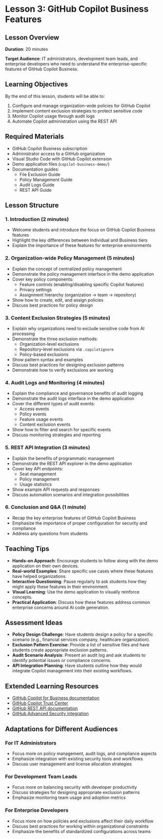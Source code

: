 # Lesson 3: GitHub Copilot Business Features

## Lesson Overview

**Duration**: 20 minutes

**Target Audience**: IT administrators, development team leads, and enterprise developers who need to understand the enterprise-specific features of GitHub Copilot Business.

## Learning Objectives

By the end of this lesson, students will be able to:

1. Configure and manage organization-wide policies for GitHub Copilot
2. Implement content exclusion strategies to protect sensitive code
3. Monitor Copilot usage through audit logs
4. Automate Copilot administration using the REST API

## Required Materials

- GitHub Copilot Business subscription
- Administrator access to a GitHub organization
- Visual Studio Code with GitHub Copilot extension
- Demo application files (`copilot-business-demo/`)
- Documentation guides:
  - File Exclusion Guide
  - Policy Management Guide
  - Audit Logs Guide
  - REST API Guide

## Lesson Structure

### 1. Introduction (2 minutes)

- Welcome students and introduce the focus on GitHub Copilot Business features
- Highlight the key differences between Individual and Business tiers
- Explain the importance of these features for enterprise environments

### 2. Organization-wide Policy Management (5 minutes)

- Explain the concept of centralized policy management
- Demonstrate the policy management interface in the demo application
- Cover key policy components:
  - Feature controls (enabling/disabling specific Copilot features)
  - Privacy settings
  - Assignment hierarchy (organization → team → repository)
- Show how to create, edit, and assign policies
- Discuss best practices for policy design

### 3. Content Exclusion Strategies (5 minutes)

- Explain why organizations need to exclude sensitive code from AI processing
- Demonstrate the three exclusion methods:
  - Organization-level exclusions
  - Repository-level exclusions via `.copilotignore`
  - Policy-based exclusions
- Show pattern syntax and examples
- Discuss best practices for designing exclusion patterns
- Demonstrate how to verify exclusions are working

### 4. Audit Logs and Monitoring (4 minutes)

- Explain the compliance and governance benefits of audit logging
- Demonstrate the audit logs interface in the demo application
- Cover the different types of audit events:
  - Access events
  - Policy events
  - Feature usage events
  - Content exclusion events
- Show how to filter and search for specific events
- Discuss monitoring strategies and reporting

### 5. REST API Integration (3 minutes)

- Explain the benefits of programmatic management
- Demonstrate the REST API explorer in the demo application
- Cover key API endpoints:
  - Seat management
  - Policy management
  - Usage statistics
- Show example API requests and responses
- Discuss automation scenarios and integration possibilities

### 6. Conclusion and Q&A (1 minute)

- Recap the key enterprise features of GitHub Copilot Business
- Emphasize the importance of proper configuration for security and compliance
- Address any questions from students

## Teaching Tips

- **Hands-on Approach**: Encourage students to follow along with the demo application on their own devices.
- **Real-world Examples**: Share specific use cases where these features have helped organizations.
- **Interactive Questioning**: Pause regularly to ask students how they might apply these features in their environment.
- **Visual Learning**: Use the demo application to visually reinforce concepts.
- **Practical Application**: Discuss how these features address common enterprise concerns around AI code generation.

## Assessment Ideas

- **Policy Design Challenge**: Have students design a policy for a specific scenario (e.g., financial services company, healthcare organization).
- **Exclusion Pattern Exercise**: Provide a list of sensitive files and have students create appropriate exclusion patterns.
- **Audit Scenario Analysis**: Present an audit log and ask students to identify potential issues or compliance concerns.
- **API Integration Planning**: Have students outline how they would integrate Copilot management into their existing workflows.

## Extended Learning Resources

- [GitHub Copilot for Business documentation](https://docs.github.com/en/enterprise-cloud@latest/copilot/overview-of-github-copilot/about-github-copilot-for-business)
- [GitHub Copilot Trust Center](https://resources.github.com/copilot-trust-center/)
- [GitHub REST API documentation](https://docs.github.com/en/rest/copilot)
- [GitHub Advanced Security integration](https://docs.github.com/en/get-started/learning-about-github/about-github-advanced-security)

## Adaptations for Different Audiences

### For IT Administrators

- Focus more on policy management, audit logs, and compliance aspects
- Emphasize integration with existing security tools and workflows
- Discuss user management and license allocation strategies

### For Development Team Leads

- Focus more on balancing security with developer productivity
- Discuss strategies for designing appropriate exclusion patterns
- Emphasize monitoring team usage and adoption metrics

### For Enterprise Developers

- Focus more on how policies and exclusions affect their daily workflow
- Discuss best practices for working within organizational constraints
- Emphasize the benefits of standardized configurations across teams 